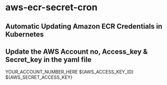 # aws-ecr-secret-cron
## Automatic Updating Amazon ECR Credentials in Kubernetes

## Update the AWS Account no, Access_key & Secret_key in the yaml file

YOUR_ACCOUNT_NUMBER_HERE
${AWS_ACCESS_KEY_ID}
${AWS_SECRET_ACCESS_KEY}
